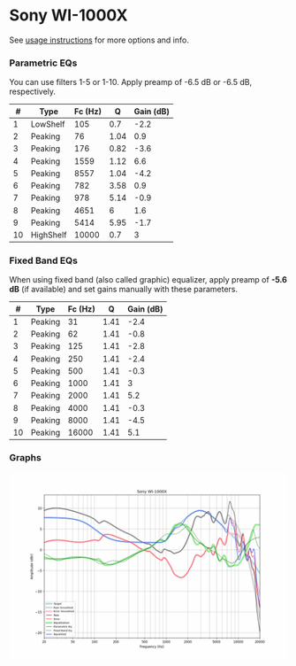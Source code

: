 # Sony WI-1000X
See [usage instructions](https://github.com/jaakkopasanen/AutoEq#usage) for more options and info.

### Parametric EQs
You can use filters 1-5 or 1-10. Apply preamp of -6.5 dB or -6.5 dB, respectively.

|   # | Type      |   Fc (Hz) |    Q |   Gain (dB) |
|-----|-----------|-----------|------|-------------|
|   1 | LowShelf  |       105 | 0.7  |        -2.2 |
|   2 | Peaking   |        76 | 1.04 |         0.9 |
|   3 | Peaking   |       176 | 0.82 |        -3.6 |
|   4 | Peaking   |      1559 | 1.12 |         6.6 |
|   5 | Peaking   |      8557 | 1.04 |        -4.2 |
|   6 | Peaking   |       782 | 3.58 |         0.9 |
|   7 | Peaking   |       978 | 5.14 |        -0.9 |
|   8 | Peaking   |      4651 | 6    |         1.6 |
|   9 | Peaking   |      5414 | 5.95 |        -1.7 |
|  10 | HighShelf |     10000 | 0.7  |         3   |

### Fixed Band EQs
When using fixed band (also called graphic) equalizer, apply preamp of **-5.6 dB** (if available) and set gains manually with these parameters.

|   # | Type    |   Fc (Hz) |    Q |   Gain (dB) |
|-----|---------|-----------|------|-------------|
|   1 | Peaking |        31 | 1.41 |        -2.4 |
|   2 | Peaking |        62 | 1.41 |        -0.8 |
|   3 | Peaking |       125 | 1.41 |        -2.8 |
|   4 | Peaking |       250 | 1.41 |        -2.4 |
|   5 | Peaking |       500 | 1.41 |        -0.3 |
|   6 | Peaking |      1000 | 1.41 |         3   |
|   7 | Peaking |      2000 | 1.41 |         5.2 |
|   8 | Peaking |      4000 | 1.41 |        -0.3 |
|   9 | Peaking |      8000 | 1.41 |        -4.5 |
|  10 | Peaking |     16000 | 1.41 |         5.1 |

### Graphs
![](./Sony%20WI-1000X.png)
